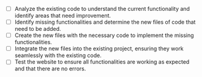- [ ] Analyze the existing code to understand the current functionality and identify areas that need improvement.
- [ ] Identify missing functionalities and determine the new files of code that need to be added.
- [ ] Create the new files with the necessary code to implement the missing functionalities.
- [ ] Integrate the new files into the existing project, ensuring they work seamlessly with the existing code.
- [ ] Test the website to ensure all functionalities are working as expected and that there are no errors.
